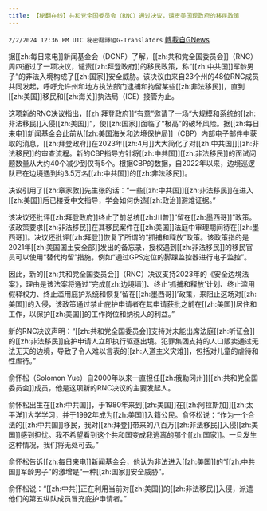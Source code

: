 ```yaml
---
title: 【秘翻在线】共和党全国委员会（RNC）通过决议，谴责美国现政府的移民政策
---
```

`2/2/2024 12:36 PM UTC 秘密翻譯組G-Translators` [轉載自GNews](https://gnews.org/articles/2276643)

据[[zh:每日来电]]新闻基金会（DCNF）了解，[[zh:共和党全国委员会]]（RNC）周四通过了一项决议，谴责[[zh:拜登政府]]的移民政策，称“[[zh:中共国]]军龄男子”的非法入境构成了[[zh:国家]]安全威胁。该决议由来自23个州的48位RNC成员共同发起，呼吁允许州和地方执法部门逮捕和拘留某些[[zh:非法移民]]，直到[[zh:美国]]移民和[[zh:海关]]执法局（ICE）接管为止。

这项新的RNC决议指出，[[zh:拜登政府]]“有意”邀请了一场“大规模和系统的[[zh:非法移民]]入侵[[zh:美国]]”，使[[zh:国家]]面临了“极高”的破坏风险。据[[zh:每日来电]]新闻基金会此前从[[zh:美国海关和边境保护局]]（CBP）内部电子邮件中获取的消息，[[zh:拜登政府]]在2023年[[zh:4月]]大大简化了对[[zh:中共国]][[zh:非法移民]]的审查流程。新的CBP指导方针将[[zh:中共国]][[zh:非法移民]]的面试问题数量从大约40个减少到仅有5个。根据CBP的数据，自2022年以来，边境巡逻队已在边境遇到约3.5万名[[zh:中共国]]的[[zh:非法移民]]。

决议引用了[[zh:章家敦]]先生张的话：“一些[[zh:中共国]][[zh:非法移民]]在进入[[zh:美国]]后已接受中文指导，学会如何伪造[[zh:政治]]避难证据。”

该决议还批评[[zh:拜登政府]]终止了前总统[[zh:川普]]“留在[[zh:墨西哥]]”政策。该政策要求[[zh:非法移民]]在其移民案件在[[zh:美国]]法庭中审理期间待在[[zh:墨西哥]]。决议还批评[[zh:拜登]]恢复了所谓的“抓捕和释放”政策。该政策指的是2021年[[zh:美国国土安全部]]发出的备忘录，授权遇到[[zh:非法移民]]的移民官员可以使用“替代拘留”措施，例如“通过GPS定位的脚踝监控器进行电子监控”。

因此，新的[[zh:共和党全国委员会]]（RNC）决议支持2023年的《安全边境法案》，理由是该法案将通过“完成[[zh:边境墙]]、终止‘抓捕和释放’计划、终止滥用假释权力、终止滥用庇护系统和恢复‘留在[[zh:墨西哥]]’政策，来阻止这场对[[zh:美国]]的入侵，该政策通过禁止庇护申请者在其申请获批之前在[[zh:美国]]居住和工作，以保护[[zh:美国]]的工作岗位和纳税人的利益。”

新的RNC决议声明：“[[zh:共和党全国委员会]]支持对未能出席法庭[[zh:听证会]]的[[zh:非法移民]]庇护申请人立即执行驱逐出境。犯罪集团支持的人口贩卖通过无法无天的边境，导致了令人难以言表的[[zh:人道主义灾难]]，包括对儿童的虐待和性虐待。”

俞怀松（Solomon Yue）自2000年以来一直担任[[zh:俄勒冈州]][[zh:共和党全国委员会]]成员，他是这项新的RNC决议的主要发起人。

俞怀松出生在[[zh:中共国]]，于1980年来到[[zh:美国]]在[[zh:阿拉斯加]][[zh:太平洋]]大学学习，并于1992年成为[[zh:美国]]入籍公民。俞怀松说：“作为一个合法的[[zh:中共国]]移民，我对[[zh:拜登]]带来的八百万[[zh:非法移民]]入侵[[zh:美国]]感到担忧。我不希望看到这个共和国变成我逃离的那个[[zh:国家]]。一旦发生这种情况，我们将无处可去。”

俞怀松告诉[[zh:每日来电]]新闻基金会，他认为非法进入[[zh:美国]]的“[[zh:中共国]]军龄男子”的激增是“一种[[zh:国家]]安全威胁”。

俞怀松说：“[[zh:中共]]正在利用当前对[[zh:美国]]的[[zh:非法移民]]入侵，派遣他们的第五纵队成员冒充庇护申请者。”
